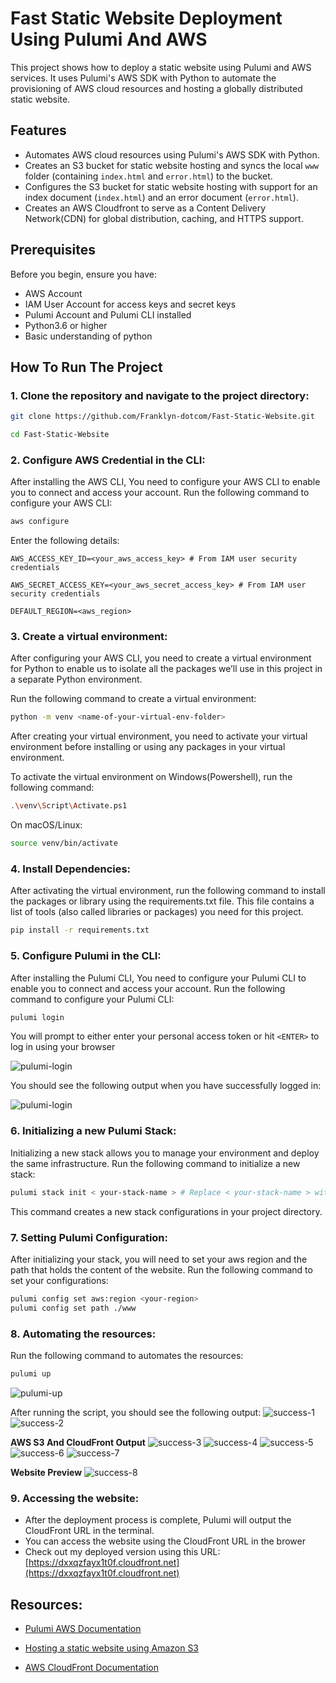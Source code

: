 # Fast Static Website Deployment Using Pulumi And AWS
This project shows how to deploy a static website using Pulumi and AWS services. It uses Pulumi's AWS SDK with Python to automate the provisioning of AWS cloud resources and hosting a globally distributed static website.

## Features
- Automates AWS cloud resources using Pulumi's AWS SDK with Python.
- Creates an S3 bucket for static website hosting and syncs the local `www` folder (containing `index.html` and `error.html`) to the bucket.
- Configures the S3 bucket for static website hosting with support for an index document (`index.html`) and an error document (`error.html`).
- Creates an AWS Cloudfront to serve as a Content Delivery Network(CDN) for global distribution, caching, and HTTPS support.

## Prerequisites
Before you begin, ensure you have:
- AWS Account
- IAM User Account for access keys and secret keys
- Pulumi Account and Pulumi CLI installed
- Python3.6 or higher
- Basic understanding of python

## How To Run The Project
### 1. Clone the repository and navigate to the project directory:
```bash
git clone https://github.com/Franklyn-dotcom/Fast-Static-Website.git

cd Fast-Static-Website
``` 

### 2. Configure AWS Credential in the CLI:
After installing the AWS CLI, You need to configure your AWS CLI to enable you to connect and access your account. Run the following command to configure your AWS CLI:

```bash
aws configure
```
Enter the following details:
```
AWS_ACCESS_KEY_ID=<your_aws_access_key> # From IAM user security credentials

AWS_SECRET_ACCESS_KEY=<your_aws_secret_access_key> # From IAM user security credentials

DEFAULT_REGION=<aws_region>
```

### 3. Create a virtual environment:
After configuring your AWS CLI, you need to create a virtual environment for Python to enable us to isolate all the packages we’ll use in this project in a separate Python environment.

Run the following command to create a virtual environment:
```bash
python -m venv <name-of-your-virtual-env-folder>

```

After creating your virtual environment, you need to activate your virtual environment before installing or using any packages in your virtual environment.

To activate the virtual environment on Windows(Powershell), run the following command:

```bash
.\venv\Script\Activate.ps1
```

On macOS/Linux:
```bash
source venv/bin/activate
```

### 4. Install Dependencies:
After activating the virtual environment, run the following command to install the packages or library using the requirements.txt file. This file contains a list of tools (also called libraries or packages) you need for this project.

```bash
pip install -r requirements.txt
```


### 5. Configure Pulumi in the CLI:
After installing the Pulumi CLI, You need to configure your Pulumi CLI to enable you to connect and access your account. Run the following command to configure your Pulumi CLI:

```bash
pulumi login
```

You will prompt to either enter your personal access token or hit `<ENTER>` to log in using your browser

![pulumi-login](/Images/step-5.png)

You should see the following output when you have successfully logged in:

![pulumi-login](/Images/step-6.png)


### 6. Initializing a new Pulumi Stack:
Initializing a new stack allows you to manage your environment and deploy the same infrastructure. Run the following command to initialize a new stack:

```bash
pulumi stack init < your-stack-name > # Replace < your-stack-name > with your stack name such as dev or staging or prod. 
```

This command creates a new stack configurations in your project directory.

### 7. Setting Pulumi Configuration:
After initializing your stack, you will need to set your aws region and the path that holds the content of the website. Run the following command to set your configurations:

```bash
pulumi config set aws:region <your-region>
pulumi config set path ./www
```

### 8. Automating the resources:
Run the following command to automates the resources:

```bash
pulumi up
```
![pulumi-up](/Images/step-12.png)

After running the script, you should see the following output:
![success-1](/Images/step-16.png)
![success-2](/Images/step-18-success.png)

**AWS S3 And CloudFront Output**
![success-3](/Images/step-20.png)
![success-4](/Images/step-20.1.png)
![success-5](/Images/step-20.2.png)
![success-6](/Images/step-20.3.png)
![success-7](/Images/step-20.4.png)

**Website Preview**
![success-8](/Images/step-19-page.png)

### 9. Accessing the website:
- After the deployment process is complete, Pulumi will output the CloudFront URL in the terminal. 
- You can access the website using the CloudFront URL in the brower
- Check out my deployed version using this URL: [https://dxxqzfayx1t0f.cloudfront.net](https://dxxqzfayx1t0f.cloudfront.net)

## Resources:
- [Pulumi AWS Documentation](https://www.pulumi.com/docs/iac/get-started/aws/)

- [Hosting a static website using Amazon S3](https://docs.aws.amazon.com/AmazonS3/latest/userguide/WebsiteHosting.html)

- [AWS CloudFront Documentation](https://docs.aws.amazon.com/AmazonCloudFront/latest/DeveloperGuide/Introduction.html)
